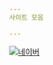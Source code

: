 ```yaml
---
사이트 모음

---
```

[![네이버](https://github.com/user-attachments/assets/a71edaca-4208-4174-aa3d-08668b50ce31)](https://www.naver.com/)
